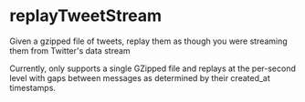 # replayTweetStream
Given a gzipped file of tweets, replay them as though you were streaming them from Twitter's data stream

Currently, only supports a single GZipped file and replays at the per-second level with gaps between messages as determined by their created_at timestamps.